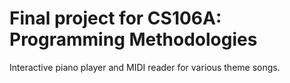 # Final project for CS106A: Programming Methodologies   
Interactive piano player and MIDI reader for various theme songs. 
